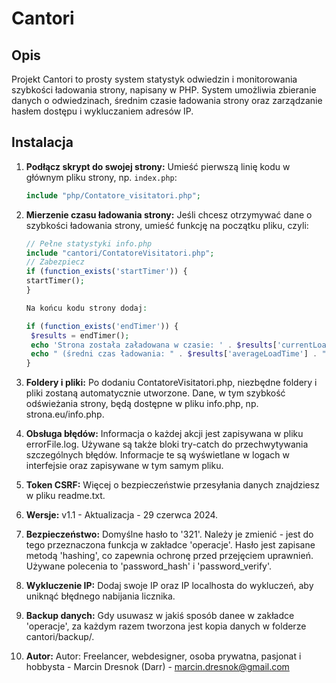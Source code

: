# Cantori

## Opis

Projekt Cantori to prosty system statystyk odwiedzin i monitorowania szybkości ładowania strony, napisany w PHP. System umożliwia zbieranie danych o odwiedzinach, średnim czasie ładowania strony oraz zarządzanie hasłem dostępu i wykluczaniem adresów IP.

## Instalacja

1. **Podłącz skrypt do swojej strony:**
   Umieść pierwszą linię kodu w głównym pliku strony, np. `index.php`:
   ```php
   include "php/Contatore_visitatori.php";

2. **Mierzenie czasu ładowania strony:**
   Jeśli chcesz otrzymywać dane o szybkości ładowania strony, umieść funkcję na początku pliku, czyli:
   ```php
   // Pełne statystyki info.php
   include "cantori/ContatoreVisitatori.php";
   // Zabezpiecz
   if (function_exists('startTimer')) {
   startTimer();
   }

   Na końcu kodu strony dodaj:

   if (function_exists('endTimer')) {
    $results = endTimer();
    echo 'Strona została załadowana w czasie: ' . $results['currentLoadTime'] . ' ms';
    echo " (średni czas ładowania: " . $results['averageLoadTime'] . " ms) ";
   }

3. **Foldery i pliki:**
Po dodaniu ContatoreVisitatori.php, niezbędne foldery i pliki zostaną automatycznie utworzone. Dane, w tym szybkość odświeżania strony, będą dostępne w pliku info.php, np. strona.eu/info.php.

4. **Obsługa błędów:**
Informacja o każdej akcji jest zapisywana w pliku errorFile.log. Używane są także bloki try-catch do przechwytywania szczególnych błędów. Informacje te są wyświetlane w logach w interfejsie oraz zapisywane w tym samym pliku.

5. **Token CSRF:**
Więcej o bezpieczeństwie przesyłania danych znajdziesz w pliku readme.txt.

6. **Wersje:**
v1.1 - Aktualizacja - 29 czerwca 2024.

7. **Bezpieczeństwo:**
Domyślne hasło to '321'. Należy je zmienić - jest do tego przeznaczona funkcja w zakładce 'operacje'. Hasło jest zapisane metodą 'hashing', co zapewnia ochronę przed przejęciem uprawnień. Używane polecenia to 'password_hash' i 'password_verify'.

8. **Wykluczenie IP:**
Dodaj swoje IP oraz IP localhosta do wykluczeń, aby uniknąć błędnego nabijania licznika.

9. **Backup danych:**
Gdy usuwasz w jakiś sposób danee w zakładce 'operacje', za każdym razem tworzona jest kopia danych w folderze cantori/backup/.

10. **Autor:**
Autor: Freelancer, webdesigner, osoba prywatna, pasjonat i hobbysta - Marcin Dresnok (Darr) - marcin.dresnok@gmail.com
